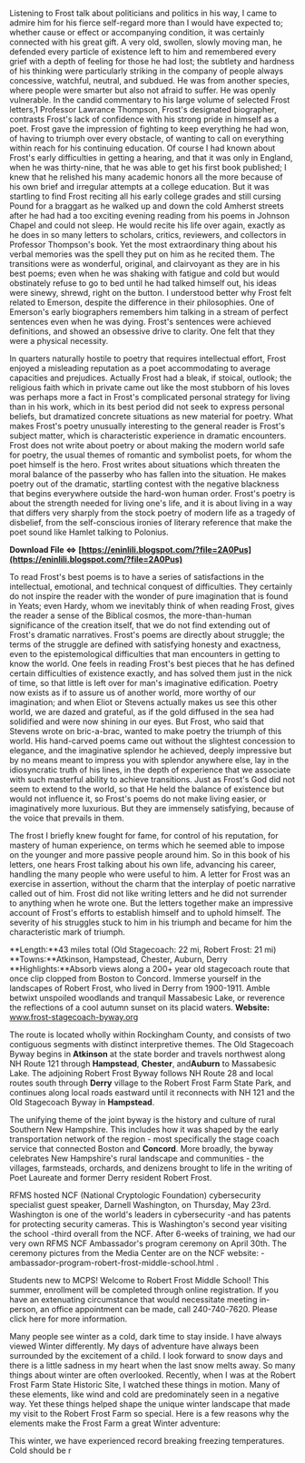 Listening to Frost talk about politicians and politics in his way, I came to admire him for his fierce self-regard more than I would have expected to; whether cause or effect or accompanying condition, it was certainly connected with his great gift. A very old, swollen, slowly moving man, he defended every particle of existence left to him and remembered every grief with a depth of feeling for those he had lost; the subtlety and hardness of his thinking were particularly striking in the company of people always concessive, watchful, neutral, and subdued. He was from another species, where people were smarter but also not afraid to suffer. He was openly vulnerable. In the candid commentary to his large volume of selected Frost letters,1 Professor Lawrance Thompson, Frost's designated biographer, contrasts Frost's lack of confidence with his strong pride in himself as a poet. Frost gave the impression of fighting to keep everything he had won, of having to triumph over every obstacle, of wanting to call on everything within reach for his continuing education. Of course I had known about Frost's early difficulties in getting a hearing, and that it was only in England, when he was thirty-nine, that he was able to get his first book published; I knew that he relished his many academic honors all the more because of his own brief and irregular attempts at a college education. But it was startling to find Frost reciting all his early college grades and still cursing Pound for a braggart as he walked up and down the cold Amherst streets after he had had a too exciting evening reading from his poems in Johnson Chapel and could not sleep. He would recite his life over again, exactly as he does in so many letters to scholars, critics, reviewers, and collectors in Professor Thompson's book. Yet the most extraordinary thing about his verbal memories was the spell they put on him as he recited them. The transitions were as wonderful, original, and clairvoyant as they are in his best poems; even when he was shaking with fatigue and cold but would obstinately refuse to go to bed until he had talked himself out, his ideas were sinewy, shrewd, right on the button. I understood better why Frost felt related to Emerson, despite the difference in their philosophies. One of Emerson's early biographers remembers him talking in a stream of perfect sentences even when he was dying. Frost's sentences were achieved definitions, and showed an obsessive drive to clarity. One felt that they were a physical necessity.
 
In quarters naturally hostile to poetry that requires intellectual effort, Frost enjoyed a misleading reputation as a poet accommodating to average capacities and prejudices. Actually Frost had a bleak, if stoical, outlook; the religious faith which in private came out like the most stubborn of his loves was perhaps more a fact in Frost's complicated personal strategy for living than in his work, which in its best period did not seek to express personal beliefs, but dramatized concrete situations as new material for poetry. What makes Frost's poetry unusually interesting to the general reader is Frost's subject matter, which is characteristic experience in dramatic encounters. Frost does not write about poetry or about making the modern world safe for poetry, the usual themes of romantic and symbolist poets, for whom the poet himself is the hero. Frost writes about situations which threaten the moral balance of the passerby who has fallen into the situation. He makes poetry out of the dramatic, startling contest with the negative blackness that begins everywhere outside the hard-won human order. Frost's poetry is about the strength needed for living one's life, and it is about living in a way that differs very sharply from the stock poetry of modern life as a tragedy of disbelief, from the self-conscious ironies of literary reference that make the poet sound like Hamlet talking to Polonius.
 
**Download File ⇔ [https://eninlili.blogspot.com/?file=2A0Pus](https://eninlili.blogspot.com/?file=2A0Pus)**


 
To read Frost's best poems is to have a series of satisfactions in the intellectual, emotional, and technical conquest of difficulties. They certainly do not inspire the reader with the wonder of pure imagination that is found in Yeats; even Hardy, whom we inevitably think of when reading Frost, gives the reader a sense of the Biblical cosmos, the more-than-human significance of the creation itself, that we do not find extending out of Frost's dramatic narratives. Frost's poems are directly about struggle; the terms of the struggle are defined with satisfying honesty and exactness, even to the epistemological difficulties that man encounters in getting to know the world. One feels in reading Frost's best pieces that he has defined certain difficulties of existence exactly, and has solved them just in the nick of time, so that little is left over for man's imaginative edification. Poetry now exists as if to assure us of another world, more worthy of our imagination; and when Eliot or Stevens actually makes us see this other world, we are dazed and grateful, as if the gold diffused in the sea had solidified and were now shining in our eyes. But Frost, who said that Stevens wrote on bric-a-brac, wanted to make poetry the triumph of this world. His hand-carved poems came out without the slightest concession to elegance, and the imaginative splendor he achieved, deeply impressive but by no means meant to impress you with splendor anywhere else, lay in the idiosyncratic truth of his lines, in the depth of experience that we associate with such masterful ability to achieve transitions. Just as Frost's God did not seem to extend to the world, so that He held the balance of existence but would not influence it, so Frost's poems do not make living easier, or imaginatively more luxurious. But they are immensely satisfying, because of the voice that prevails in them.
 
The frost I briefly knew fought for fame, for control of his reputation, for mastery of human experience, on terms which he seemed able to impose on the younger and more passive people around him. So in this book of his letters, one hears Frost talking about his own life, advancing his career, handling the many people who were useful to him. A letter for Frost was an exercise in assertion, without the charm that the interplay of poetic narrative called out of him. Frost did not like writing letters and he did not surrender to anything when he wrote one. But the letters together make an impressive account of Frost's efforts to establish himself and to uphold himself. The severity of his struggles stuck to him in his triumph and became for him the characteristic mark of triumph.

**Length:**43 miles total (Old Stagecoach: 22 mi, Robert Frost: 21 mi)
**Towns:**Atkinson, Hampstead, Chester, Auburn, Derry
**Highlights:**Absorb views along a 200+ year old stagecoach route that once clip clopped from Boston to Concord. Immerse yourself in the landscapes of Robert Frost, who lived in Derry from 1900-1911. Amble betwixt unspoiled woodlands and tranquil Massabesic Lake, or reverence the reflections of a cool autumn sunset on its placid waters.
**Website:** www.frost-stagecoach-byway.org

The route is located wholly within Rockingham County, and consists of two contiguous segments with distinct interpretive themes. The Old Stagecoach Byway begins in **Atkinson** at the state border and travels northwest along NH Route 121 through **Hampstead**, **Chester**, and**Auburn** to Massabesic Lake. The adjoining Robert Frost Byway follows NH Route 28 and local routes south through **Derry** village to the Robert Frost Farm State Park, and continues along local roads eastward until it reconnects with NH 121 and the Old Stagecoach Byway in **Hampstead**.

The unifying theme of the joint byway is the history and culture of rural Southern New Hampshire. This includes how it was shaped by the early transportation network of the region - most specifically the stage coach service that connected Boston and **Concord**. More broadly, the byway celebrates New Hampshire's rural landscape and communities - the villages, farmsteads, orchards, and denizens brought to life in the writing of Poet Laureate and former Derry resident Robert Frost.
 
RFMS hosted NCF (National Cryptologic Foundation) cybersecurity specialist guest speaker, Darnell Washington, on Thursday, May 23rd. Washington is one of the world's leaders in cybersecurity -and has patents for protecting security cameras. This is Washington's second year visiting the school -third overall from the NCF. After 6-weeks of training, we had our very own RFMS NCF Ambassador's program ceremony on April 30th. The ceremony pictures from the Media Center are on the NCF website: -ambassador-program-robert-frost-middle-school.html .
 
Students new to MCPS! Welcome to Robert Frost Middle School! This summer, enrollment will be completed through online registration. If you have an extenuating circumstance that would necessitate meeting in-person, an office appointment can be made, call 240-740-7620. Please click here for more information.
 
Many people see winter as a cold, dark time to stay inside. I have always viewed Winter differently. My days of adventure have always been surrounded by the excitement of a child. I look forward to snow days and there is a little sadness in my heart when the last snow melts away. So many things about winter are often overlooked. Recently, when I was at the Robert Frost Farm State Historic Site, I watched these things in motion. Many of these elements, like wind and cold are predominately seen in a negative way. Yet these things helped shape the unique winter landscape that made my visit to the Robert Frost Farm so special. Here is a few reasons why the elements make the Frost Farm a great Winter adventure:
 
This winter, we have experienced record breaking freezing temperatures. Cold should be r